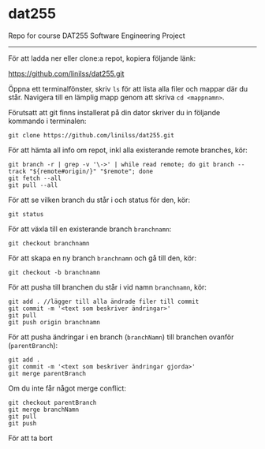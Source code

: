 # dat255
Repo for course DAT255 Software Engineering Project

---

För att ladda ner eller clone:a repot, 
kopiera följande länk: 


https://github.com/linilss/dat255.git

Öppna ett terminalfönster, skriv `ls` för att lista 
alla filer och mappar där du står. Navigera till en 
lämplig mapp genom att skriva `cd <mappnamn>`.

Förutsatt att git finns installerat på din dator 
skriver du in följande kommando i terminalen:

```
git clone https://github.com/linilss/dat255.git
```

För att hämta all info om repot, inkl alla existerande 
remote branches, kör: 

```
git branch -r | grep -v '\->' | while read remote; do git branch --track "${remote#origin/}" "$remote"; done
git fetch --all
git pull --all
```

För att se vilken branch du står i och status för den, kör:

```
git status
```

För att växla till en existerande branch `branchnamn`:
```
git checkout branchnamn
```

För att skapa en ny branch `branchnamn` och gå till den, kör:

```
git checkout -b branchnamn
```

För att pusha till branchen du står i vid namn `branchnamn`, kör:
```
git add . //lägger till alla ändrade filer till commit
git commit -m '<text som beskriver ändringar>'
git pull
git push origin branchnamn
```

För att pusha ändringar i en branch (`branchNamn`) till branchen ovanför (`parentBranch`):
```
git add .
git commit -m '<text som beskriver ändringar gjorda>'
git merge parentBranch
```
Om du inte får något merge conflict:
```
git checkout parentBranch
git merge branchNamn
git pull
git push
```

För att ta bort 
